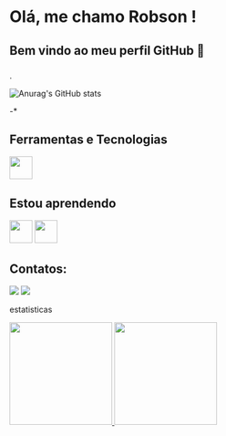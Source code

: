 # Olá, me chamo Robson ! 
## Bem vindo ao meu perfil GitHub 👋
### 
.

![Anurag's GitHub stats](https://github-readme-stats.vercel.app/api?username=RobsonM12&show_icons=true&theme=dark)

-*
## Ferramentas e Tecnologias

<img src="https://cdn.jsdelivr.net/gh/devicons/devicon/icons/git/git-original.svg" width="40" height="40"/>

## Estou aprendendo

<img src="https://cdn.jsdelivr.net/gh/devicons/devicon/icons/java/java-original.svg" width="40" height="40"/> <img src="https://cdn.jsdelivr.net/gh/devicons/devicon/icons/linux/linux-original.svg" width="40" height="40"/>

## Contatos:

<div>
<a href = "mailto:contato@robsonmorais19966@gmail.com"><img src="https://img.shields.io/badge/Gmail-D14836?style=for-the-badge&logo=gmail&logoColor=white" target="_blank"></a>
<a href="https://www.linkedin.com/in/seu-usuário-linkedln-aqui" target="_blank"><img src="https://img.shields.io/badge/-LinkedIn-%230077B5?style=for-the-badge&logo=linkedin&logoColor=white" target="_blank"></a>   
</div>

estatisticas
<div>
<a href="https://github.com/RobsonM12">
<img height="180em" src="https://github-readme-stats.vercel.app/api/top-langs/?username=RobsonM12&layout=compact&langs_count=7&theme=dracula"/>
<img height="180em" src="https://github-readme-stats.vercel.app/api?username=RobsonM12&show_icons=true&theme=dracula&include_all_commits=true&count_private=true"/>
</div>
